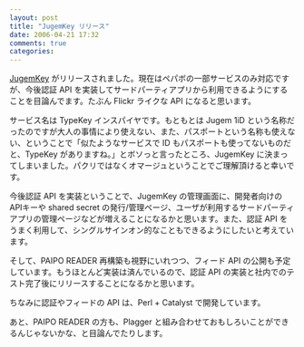 ```yaml
---
layout: post
title: "JugemKey リリース"
date: 2006-04-21 17:32
comments: true
categories: 
---
```

<p class="entryBody">
<a href="http://jugemkey.jp" target="_blank">JugemKey</a> がリリースされました。現在はペパボの一部サービスのみ対応ですが、今後認証 API を実装してサードパーティアプリから利用できるようにすることを目論んでます。たぶん Flickr ライクな API になると思います。
</p>

<p class="entryBody">
サービス名は TypeKey インスパイヤです。もともとは Jugem 1iD という名称だったのですが大人の事情により使えない、また、パスポートという名称も使えない、ということで「似たようなサービスで ID もパスポートも使ってないものだと、TypeKey がありますね。」とボソっと言ったところ、JugemKey に決まってしまいました。パクリではなくオマージュということでご理解頂けると幸いです。
</p>

<p class="entryBody">
今後認証 API を実装ということで、JugemKey の管理画面に、開発者向けの APIキーや shared secret の発行/管理ページ、ユーザが利用するサードパーティアプリの管理ページなどが増えることになるかと思います。また、認証 API をうまく利用して、シングルサインオン的なこともできるようにしたいと考えています。
</p>

<p class="entryBody">
そして、PAIPO READER 再構築も視野にいれつつ、フィード API の公開も予定しています。もうほとんど実装は済んでいるので、認証 API の実装と社内でのテスト完了後にリリースすることになるかと思います。
</p>

<p class="entryBody">
ちなみに認証やフィードの API は、Perl + Catalyst で開発しています。
</p>

<p class="entryBody">
あと、PAIPO READER の方も、Plagger と組み合わせておもしろいことができるんじゃないかな、と目論んでたりします。
</p>